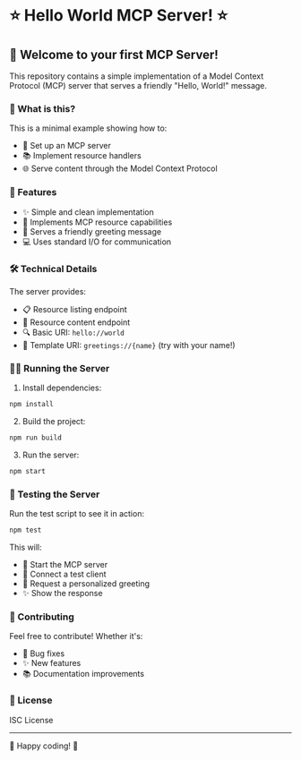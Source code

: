 # ⭐ Hello World MCP Server! ⭐

## 👋 Welcome to your first MCP Server!

This repository contains a simple implementation of a Model Context Protocol (MCP) server that serves a friendly "Hello, World!" message.

### 🎯 What is this?

This is a minimal example showing how to:
- 🔧 Set up an MCP server
- 📚 Implement resource handlers
- 🌐 Serve content through the Model Context Protocol

### 🚀 Features

- ✨ Simple and clean implementation
- 📡 Implements MCP resource capabilities
- 🎁 Serves a friendly greeting message
- 💻 Uses standard I/O for communication

### 🛠️ Technical Details

The server provides:
- 📋 Resource listing endpoint
- 📖 Resource content endpoint
- 🔍 Basic URI: `hello://world`
- 🎯 Template URI: `greetings://{name}` (try with your name!)

### 🏃‍♂️ Running the Server

1. Install dependencies:
```bash
npm install
```

2. Build the project:
```bash
npm run build
```

3. Run the server:
```bash
npm start
```

### 🧪 Testing the Server

Run the test script to see it in action:
```bash
npm test
```

This will:
- 🚀 Start the MCP server
- 🤝 Connect a test client
- 📝 Request a personalized greeting
- ✨ Show the response

### 🤝 Contributing

Feel free to contribute! Whether it's:
- 🐛 Bug fixes
- ✨ New features
- 📚 Documentation improvements

### 📝 License

ISC License

---

🌈 Happy coding! 🚀
